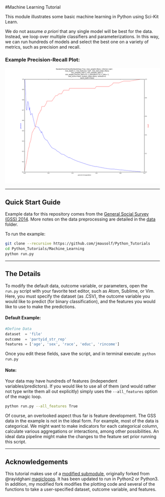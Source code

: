 #Machine Learning Tutorial

This module illustrates some basic machine learning in Python using Sci-Kit Learn.

We do not assume *a priori* that any single model will be best for the data. Instead, we loop over multiple classifiers and parameterizations. In this way, we can run hundreds of models and select the best one on a variety of metrics, such as precision and recall.

### Example Precision-Recall Plot:

![](results/example.png)

---

## Quick Start Guide

Example data for this repository comes from the [General Social Survey (GSS) 2014](http://gss.norc.org/get-the-data/stata). More notes on the data preprocessing are detailed in the [data](data/) folder.

To run the example:

```bash
git clone --recursive https://github.com/jmausolf/Python_Tutorials
cd Python_Tutorials/Machine_Learning
python run.py
```

---

## The Details

To modify the default data, outcome variable, or parameters, open the `run.py` script with your favorite text editor, such as Atom, Sublime, or Vim. Here, you must specify the dataset (as .CSV), the outcome variable you would like to predict (for binary classification), and the features you would like to use to make the predictions.

#### Default Example:

```python
#Define Data
dataset  = 'file'
outcome  = 'partyid_str_rep'
features = ['age', 'sex', 'race', 'educ', 'rincome']
```

Once you edit these fields, save the script, and in terminal execute: `python run.py`

#### Note:

Your data may have hundreds of features (independent variables/predictors). If you would like to use all of them (and would rather not type write them all out explicitly) simply uses the `--all_features` option of the magic loop.

```bash
python run.py --all_features True
```

Of course, an overlooked aspect thus far is feature development. The GSS data in the example is not in the ideal form. For example, most of the data is categorical. We might want to make indicators for each categorical column, calculate various aggregations or interactions, among other possibilities. An ideal data pipeline might make the changes to the feature set prior running this script.

---

## Acknowledgements

This tutorial makes use of a [modified submodule](https://github.com/jmausolf/magicloops), originally forked from @rayidghani [magicloops](https://github.com/rayidghani/magicloops). It has been updated to run in Python2 or Python3. In addition, my modified fork modifies the plotting code and several of the functions to take a user-specified dataset, outcome variable, and features.

